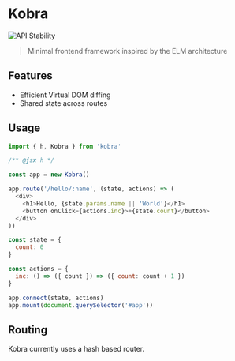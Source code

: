 # Kobra
![API Stability](https://img.shields.io/badge/stability-experimental-orange.svg)
> Minimal frontend framework inspired by the ELM architecture

## Features
- Efficient Virtual DOM diffing
- Shared state across routes

## Usage
```js
import { h, Kobra } from 'kobra'

/** @jsx h */

const app = new Kobra()

app.route('/hello/:name', (state, actions) => (
  <div>
    <h1>Hello, {state.params.name || 'World'}</h1>
    <button onClick={actions.inc}>+{state.count}</button>
  </div>
))

const state = {
  count: 0
}

const actions = {
  inc: () => ({ count }) => ({ count: count + 1 })
}

app.connect(state, actions)
app.mount(document.querySelector('#app'))
```

## Routing
Kobra currently uses a hash based router.

